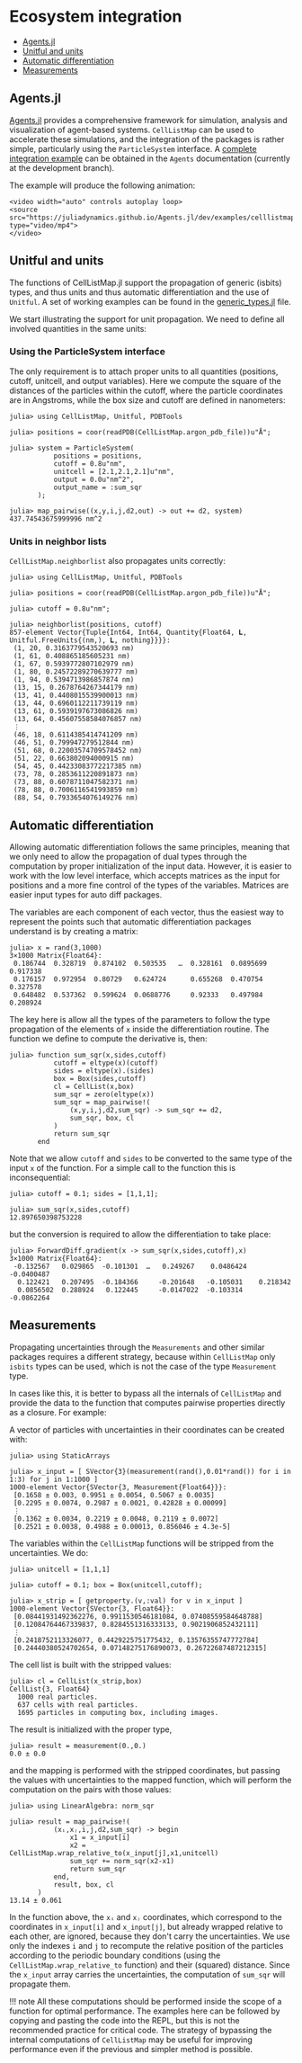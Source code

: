 # Ecosystem integration

- [Agents.jl](@ref)
- [Unitful and units](@ref)
- [Automatic differentiation](@ref)
- [Measurements](@ref)

## Agents.jl

[Agents.jl](https://juliadynamics.github.io/Agents.jl) provides a comprehensive framework for simulation, analysis and visualization of agent-based systems. `CellListMap` can be used to accelerate these simulations, and the integration of the packages is rather simple, particularly using the `ParticleSystem` interface. A [complete integration example](https://juliadynamics.github.io/Agents.jl/dev/examples/celllistmap/) can be obtained in the `Agents` documentation (currently at the development branch). 

The example will produce the following animation:

```@raw html
<video width="auto" controls autoplay loop>
<source src="https://juliadynamics.github.io/Agents.jl/dev/examples/celllistmap.mp4" type="video/mp4">
</video>
```

## Unitful and units

The functions of CellListMap.jl support the propagation of generic (isbits) types, and thus units and thus automatic differentiation and the use of `Unitful`. A set of working examples can be found in the [generic_types.jl](https://github.com/m3g/CellListMap.jl/blob/main/src/examples/generic_types.jl) file.

We start illustrating the support for unit propagation. We need to define all involved quantities in the same units:

### Using the ParticleSystem interface

The only requirement is to attach proper units to all quantities (positions, cutoff, unitcell, and output variables).
Here we compute the square of the distances of the particles within the cutoff, where the particle coordinates
are in Angstroms, while the box size and cutoff are defined in nanometers:

```jldoctest; filter = r"\\d*.d+" => s""
julia> using CellListMap, Unitful, PDBTools

julia> positions = coor(readPDB(CellListMap.argon_pdb_file))u"Å";

julia> system = ParticleSystem(
           positions = positions,
           cutoff = 0.8u"nm",
           unitcell = [2.1,2.1,2.1]u"nm",
           output = 0.0u"nm^2",
           output_name = :sum_sqr
       );

julia> map_pairwise((x,y,i,j,d2,out) -> out += d2, system)
437.74543675999996 nm^2
```

### Units in neighbor lists

`CellListMap.neighborlist` also propagates units correctly:

```jldoctest; filter = r"\\d*.d+" => s""
julia> using CellListMap, Unitful, PDBTools

julia> positions = coor(readPDB(CellListMap.argon_pdb_file))u"Å";

julia> cutoff = 0.8u"nm";

julia> neighborlist(positions, cutoff)
857-element Vector{Tuple{Int64, Int64, Quantity{Float64, 𝐋, Unitful.FreeUnits{(nm,), 𝐋, nothing}}}}:
 (1, 20, 0.3163779543520693 nm)
 (1, 61, 0.408865185605231 nm)
 (1, 67, 0.5939772807102979 nm)
 (1, 80, 0.24572289270639777 nm)
 (1, 94, 0.5394713986857874 nm)
 (13, 15, 0.2678764267344179 nm)
 (13, 41, 0.4408015539900013 nm)
 (13, 44, 0.6960112211739119 nm)
 (13, 61, 0.5939197673086826 nm)
 (13, 64, 0.45607558584076857 nm)
 ⋮
 (46, 18, 0.6114385414741209 nm)
 (46, 51, 0.799947279512844 nm)
 (51, 68, 0.22003574709578452 nm)
 (51, 22, 0.663802094000915 nm)
 (54, 45, 0.44233083772217385 nm)
 (73, 78, 0.2853611220891873 nm)
 (73, 88, 0.6078711047582371 nm)
 (78, 88, 0.7006116541993859 nm)
 (88, 54, 0.7933654076149276 nm)
```

## Automatic differentiation

Allowing automatic differentiation follows the same principles, meaning that we only need to allow the propagation of dual types through the computation by proper initialization of the input data. However, it is easier to work with the low level interface, which accepts matrices as the input for positions and a more fine control of the types of the variables. Matrices are easier input types for auto diff packages.

The variables are each component of each vector, thus the easiest way to represent the points such that automatic differentiation packages understand is by creating a matrix:

```julia-repl
julia> x = rand(3,1000)
3×1000 Matrix{Float64}:
 0.186744  0.328719  0.874102  0.503535   …  0.328161  0.0895699  0.917338
 0.176157  0.972954  0.80729   0.624724      0.655268  0.470754   0.327578
 0.648482  0.537362  0.599624  0.0688776     0.92333   0.497984   0.208924
```

The key here is allow all the types of the parameters to follow the type propagation of the elements of `x` inside the differentiation routine. The function we define to compute the derivative is, then:

```julia-repl
julia> function sum_sqr(x,sides,cutoff)
           cutoff = eltype(x)(cutoff)
           sides = eltype(x).(sides)
           box = Box(sides,cutoff)
           cl = CellList(x,box)
           sum_sqr = zero(eltype(x))
           sum_sqr = map_pairwise!(
               (x,y,i,j,d2,sum_sqr) -> sum_sqr += d2,
               sum_sqr, box, cl
           )
           return sum_sqr
       end
```

Note that we allow `cutoff`  and `sides`  to be converted to the same type of the input `x`  of the function. For a simple call to the function this is inconsequential:

```julia-repl
julia> cutoff = 0.1; sides = [1,1,1];

julia> sum_sqr(x,sides,cutoff)
12.897650398753228
```

but the conversion is required to allow the differentiation to take place:

```julia-repl
julia> ForwardDiff.gradient(x -> sum_sqr(x,sides,cutoff),x)
3×1000 Matrix{Float64}:
 -0.132567   0.029865  -0.101301  …   0.249267    0.0486424  -0.0400487
  0.122421   0.207495  -0.184366     -0.201648   -0.105031    0.218342
  0.0856502  0.288924   0.122445     -0.0147022  -0.103314   -0.0862264
```

## Measurements

Propagating uncertainties through the `Measurements`  and other similar packages requires a different strategy, because within `CellListMap` only `isbits` types can be used, which is not the case of the type `Measurement` type. 

In cases like this, it is better to bypass all the internals of `CellListMap`  and provide the data to the function that computes pairwise properties directly as a closure. For example:

A vector of particles with uncertainties in their coordinates can be created with: 
```julia-repl
julia> using StaticArrays 

julia> x_input = [ SVector{3}(measurement(rand(),0.01*rand()) for i in 1:3) for j in 1:1000 ]
1000-element Vector{SVector{3, Measurement{Float64}}}:
 [0.1658 ± 0.003, 0.9951 ± 0.0054, 0.5067 ± 0.0035]
 [0.2295 ± 0.0074, 0.2987 ± 0.0021, 0.42828 ± 0.00099]
 ⋮
 [0.1362 ± 0.0034, 0.2219 ± 0.0048, 0.2119 ± 0.0072]
 [0.2521 ± 0.0038, 0.4988 ± 0.00013, 0.856046 ± 4.3e-5]
```

The variables within the `CellListMap` functions will be stripped from the uncertainties. We do:

```julia-repl
julia> unitcell = [1,1,1]

julia> cutoff = 0.1; box = Box(unitcell,cutoff);

julia> x_strip = [ getproperty.(v,:val) for v in x_input ]
1000-element Vector{SVector{3, Float64}}:
 [0.08441931492362276, 0.9911530546181084, 0.07408559584648788]
 [0.12084764467339837, 0.8284551316333133, 0.9021906852432111]
 ⋮
 [0.2418752113326077, 0.4429225751775432, 0.13576355747772784]
 [0.24440380524702654, 0.07148275176890073, 0.26722687487212315]
```

The cell list is built with the stripped values:

```julia-repl
julia> cl = CellList(x_strip,box)
CellList{3, Float64}
  1000 real particles.
  637 cells with real particles.
  1695 particles in computing box, including images.
```

The result is initialized with the proper type,

```julia-repl
julia> result = measurement(0.,0.)
0.0 ± 0.0
```

and the mapping is performed with the stripped coordinates, but passing the values with uncertainties to the mapped function, which will perform the computation on the pairs with those values:

```julia-repl
julia> using LinearAlgebra: norm_sqr

julia> result = map_pairwise!(
           (xᵢ,xⱼ,i,j,d2,sum_sqr) -> begin
               x1 = x_input[i]
               x2 = CellListMap.wrap_relative_to(x_input[j],x1,unitcell)
               sum_sqr += norm_sqr(x2-x1)
               return sum_sqr
           end, 
           result, box, cl
       )
13.14 ± 0.061
```

In the function above, the `xᵢ` and `xⱼ` coordinates, which correspond to the coordinates in `x_input[i]` and `x_input[j]`, but already wrapped relative to each other, are ignored, because they don't carry the uncertainties. We use only the indexes `i` and `j` to recompute the relative position of the particles according to the periodic boundary conditions (using the `CellListMap.wrap_relative_to` function) and their (squared) distance. Since the `x_input`  array carries the uncertainties, the computation of `sum_sqr` will propagate them.   

!!! note
    All these computations should be performed inside the scope of a function for optimal performance. The examples here can be followed by copying and pasting the code into the REPL, but this is not the recommended practice for critical code. The strategy of bypassing the internal computations of `CellListMap` may be useful for improving performance even if the previous and simpler method is possible. 


